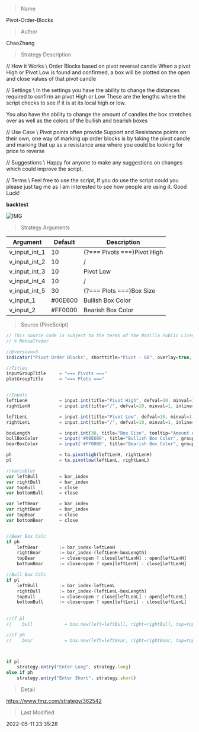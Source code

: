 
> Name

Pivot-Order-Blocks

> Author

ChaoZhang

> Strategy Description

// How it Works \\
Order Blocks based on pivot reversal candle
When a pivot High or Pivot Low is found and confirmed, a box will be plotted on the open and close values of that pivot candle

// Settings \\
In the settings you have the ability to change the distances required to confirm an pivot High or Low
These are the lengths where the script checks to see if it is at its local high or low.

You also have the ability to change the amount of candles the box stretches over as well as the colors of the bullish and bearish boxes

// Use Case \\
Pivot points often provide Support and Resistance points on their own,
one way of marking up order blocks is by taking the pivot candle and marking that up as a resistance area where you could be looking for price to reverse


// Suggestions \\
Happy for anyone to make any suggestions on changes which could improve the script,

// Terms \\
Feel free to use the script, If you do use the script could you please just tag me as I am interested to see how people are using it. Good Luck!

**backtest**

 ![IMG](https://www.fmz.com/upload/asset/133eb5003e76e3f0820.png) 

> Strategy Arguments



|Argument|Default|Description|
|----|----|----|
|v_input_int_1|10|(?=== Pivots ===)Pivot High|
|v_input_int_2|10|/|
|v_input_int_3|10|Pivot Low|
|v_input_int_4|10|/|
|v_input_int_5|30|(?=== Plots ===)Box Size|
|v_input_1|#00E600|Bullish Box Color|
|v_input_2|#FF0000|Bearish Box Color|


> Source (PineScript)

``` javascript
// This source code is subject to the terms of the Mozilla Public License 2.0 at https://mozilla.org/MPL/2.0/
// © MensaTrader

//@version=5
indicator("Pivot Order Blocks", shorttitle="Pivot - OB", overlay=true, max_bars_back=500, max_boxes_count=250)

//Titles
inputGroupTitle     = "=== Pivots ==="
plotGroupTitle      = "=== Plots ==="


//Inputs
leftLenH            = input.int(title="Pivot High", defval=10, minval=1, inline="Pivot High", group=inputGroupTitle)
rightLenH           = input.int(title="/", defval=10, minval=1, inline="Pivot High", group=inputGroupTitle)

leftLenL            = input.int(title="Pivot Low", defval=10, minval=1, inline="Pivot Low", group=inputGroupTitle)
rightLenL           = input.int(title="/", defval=10, minval=1, inline="Pivot Low", group=inputGroupTitle)

boxLength           = input.int(30, title="Box Size", tooltip="Amount of candles long", group=plotGroupTitle)
bullBoxColor        = input('#00E600', title="Bullish Box Color", group=plotGroupTitle, inline="1")
bearBoxColor        = input('#FF0000', title="Bearish Box Color", group=plotGroupTitle, inline="1")

ph                  = ta.pivothigh(leftLenH, rightLenH)
pl                  = ta.pivotlow(leftLenL, rightLenL)

//Variables
var leftBull        = bar_index
var rightBull       = bar_index
var topBull         = close
var bottomBull      = close

var leftBear        = bar_index
var rightBear       = bar_index
var topBear         = close
var bottomBear      = close


//Bear Box Calc
if ph
    leftBear        := bar_index-leftLenH
    rightBear       := bar_index-(leftLenH-boxLength)
    topBear         := close>open ? close[leftLenH] : open[leftLenH]
    bottomBear      := close>open ? open[leftLenH] : close[leftLenH]

//Bull Box Calc
if pl
    leftBull        := bar_index-leftLenL
    rightBull       := bar_index-(leftLenL-boxLength)
    topBull         := close>open ? close[leftLenL] : open[leftLenL]
    bottomBull      := close>open ? open[leftLenL] : close[leftLenL]
     
    
//if pl
//    bull            = box.new(left=leftBull, right=rightBull, top=topBull, bottom=bottomBull, bgcolor=color.new(bullBoxColor,80), border_color=bullBoxColor)

//if ph
//    bear            = box.new(left=leftBear, right=rightBear, top=topBear, bottom=bottomBear, bgcolor=color.new(bearBoxColor,80), border_color=bearBoxColor)



if pl
    strategy.entry("Enter Long", strategy.long)
else if ph
    strategy.entry("Enter Short", strategy.short)
```

> Detail

https://www.fmz.com/strategy/362542

> Last Modified

2022-05-11 23:35:28
